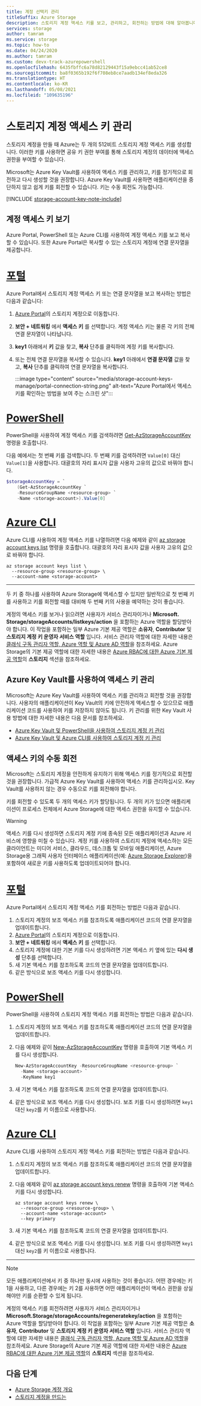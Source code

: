 ```yaml
---
title: 계정 선택키 관리
titleSuffix: Azure Storage
description: 스토리지 계정 액세스 키를 보고, 관리하고, 회전하는 방법에 대해 알아봅니다.
services: storage
author: tamram
ms.service: storage
ms.topic: how-to
ms.date: 04/24/2020
ms.author: tamram
ms.custom: devx-track-azurepowershell
ms.openlocfilehash: 6435fbffc6a78d82129443f15a9ebcc41ab52ce8
ms.sourcegitcommit: ba8f0365b192f6f708eb8ce7aadb134ef8eda326
ms.translationtype: HT
ms.contentlocale: ko-KR
ms.lasthandoff: 05/08/2021
ms.locfileid: "109635196"
---
```

# <a name="manage-storage-account-access-keys"></a>스토리지 계정 액세스 키 관리

스토리지 계정을 만들 때 Azure는 두 개의 512비트 스토리지 계정 액세스 키를 생성합니다. 이러한 키를 사용하면 공유 키 권한 부여를 통해 스토리지 계정의 데이터에 액세스 권한을 부여할 수 있습니다.

Microsoft는 Azure Key Vault를 사용하여 액세스 키를 관리하고, 키를 정기적으로 회전하고 다시 생성할 것을 권장합니다. Azure Key Vault를 사용하면 애플리케이션을 중단하지 않고 쉽게 키를 회전할 수 있습니다. 키는 수동 회전도 가능합니다.

[!INCLUDE [storage-account-key-note-include](../../../includes/storage-account-key-note-include.md)]

## <a name="view-account-access-keys"></a>계정 액세스 키 보기

Azure Portal, PowerShell 또는 Azure CLI를 사용하여 계정 액세스 키를 보고 복사할 수 있습니다. 또한 Azure Portal은 복사할 수 있는 스토리지 계정에 연결 문자열을 제공합니다.

# <a name="portal"></a>[포털](#tab/azure-portal)

Azure Portal에서 스토리지 계정 액세스 키 또는 연결 문자열을 보고 복사하는 방법은 다음과 같습니다:

1. [Azure Portal](https://portal.azure.com)의 스토리지 계정으로 이동합니다.
1. **보안 + 네트워킹** 에서 **액세스 키** 를 선택합니다. 계정 액세스 키는 물론 각 키의 전체 연결 문자열이 나타납니다.
1. **key1** 아래에서 **키** 값을 찾고, **복사** 단추를 클릭하여 계정 키를 복사합니다.
1. 또는 전체 연결 문자열을 복사할 수 있습니다. **key1** 아래에서 **연결 문자열** 값을 찾고, **복사** 단추를 클릭하여 연결 문자열을 복사합니다.

    :::image type="content" source="media/storage-account-keys-manage/portal-connection-string.png" alt-text="Azure Portal에서 액세스 키를 확인하는 방법을 보여 주는 스크린 샷":::

# <a name="powershell"></a>[PowerShell](#tab/azure-powershell)

PowerShell을 사용하여 계정 액세스 키를 검색하려면 [Get-AzStorageAccountKey](/powershell/module/az.Storage/Get-azStorageAccountKey) 명령을 호출합니다.

다음 예에서는 첫 번째 키를 검색합니다. 두 번째 키를 검색하려면 `Value[0]` 대신 `Value[1]`을 사용합니다. 대괄호의 자리 표시자 값을 사용자 고유의 값으로 바꿔야 합니다.

```powershell
$storageAccountKey = `
    (Get-AzStorageAccountKey `
    -ResourceGroupName <resource-group> `
    -Name <storage-account>).Value[0]
```

# <a name="azure-cli"></a>[Azure CLI](#tab/azure-cli)

Azure CLI를 사용하여 계정 액세스 키를 나열하려면 다음 예제와 같이 [az storage account keys list](/cli/azure/storage/account/keys#az_storage_account_keys_list) 명령을 호출합니다. 대괄호의 자리 표시자 값을 사용자 고유의 값으로 바꿔야 합니다. 

```azurecli-interactive
az storage account keys list \
  --resource-group <resource-group> \
  --account-name <storage-account>
```

---

두 키 중 하나를 사용하여 Azure Storage에 액세스할 수 있지만 일반적으로 첫 번째 키를 사용하고 키를 회전할 때를 대비해 두 번째 키의 사용을 예약하는 것이 좋습니다.

계정의 액세스 키를 보거나 읽으려면 사용자가 서비스 관리자이거나 **Microsoft. Storage/storageAccounts/listkeys/action** 을 포함하는 Azure 역할을 할당받아야 합니다. 이 작업을 포함하는 일부 Azure 기본 제공 역할은 **소유자**, **Contributor** 및 **스토리지 계정 키 운영자 서비스 역할** 입니다. 서비스 관리자 역할에 대한 자세한 내용은 [클래식 구독 관리자 역할, Azure 역할 및 Azure AD 역할](../../role-based-access-control/rbac-and-directory-admin-roles.md)을 참조하세요. Azure Storage의 기본 제공 역할에 대한 자세한 내용은 [Azure RBAC에 대한 Azure 기본 제공 역할](../../role-based-access-control/built-in-roles.md#storage)의 **스토리지** 섹션을 참조하세요.

## <a name="use-azure-key-vault-to-manage-your-access-keys"></a>Azure Key Vault를 사용하여 액세스 키 관리

Microsoft는 Azure Key Vault를 사용하여 액세스 키를 관리하고 회전할 것을 권장합니다. 사용자의 애플리케이션이 Key Vault의 키에 안전하게 액세스할 수 있으므로 애플리케이션 코드를 사용하여 키를 저장하지 않아도 됩니다. 키 관리를 위한 Key Vault 사용 방법에 대한 자세한 내용은 다음 문서를 참조하세요.

- [Azure Key Vault 및 PowerShell을 사용하여 스토리지 계정 키 관리](../../key-vault/secrets/overview-storage-keys-powershell.md)
- [Azure Key Vault 및 Azure CLI를 사용하여 스토리지 계정 키 관리](../../key-vault/secrets/overview-storage-keys.md)

## <a name="manually-rotate-access-keys"></a>액세스 키의 수동 회전

Microsoft는 스토리지 계정을 안전하게 유지하기 위해 액세스 키를 정기적으로 회전할 것을 권장합니다. 가급적 Azure Key Vault를 사용하여 액세스 키를 관리하십시오. Key Vault를 사용하지 않는 경우 수동으로 키를 회전해야 합니다.

키를 회전할 수 있도록 두 개의 액세스 키가 할당됩니다. 두 개의 키가 있으면 애플리케이션이 프로세스 전체에서 Azure Storage에 대한 액세스 권한을 유지할 수 있습니다.

> [!WARNING]
> 액세스 키를 다시 생성하면 스토리지 계정 키에 종속된 모든 애플리케이션과 Azure 서비스에 영향을 미칠 수 있습니다. 계정 키를 사용하여 스토리지 계정에 액세스하는 모든 클라이언트는 미디어 서비스, 클라우드, 데스크톱 및 모바일 애플리케이션, Azure Storage용 그래픽 사용자 인터페이스 애플리케이션(예: [Azure Storage Explorer](https://azure.microsoft.com/features/storage-explorer/))을 포함하여 새로운 키를 사용하도록 업데이트되어야 합니다.

# <a name="portal"></a>[포털](#tab/azure-portal)

Azure Portal에서 스토리지 계정 액세스 키를 회전하는 방법은 다음과 같습니다.

1. 스토리지 계정의 보조 액세스 키를 참조하도록 애플리케이션 코드의 연결 문자열을 업데이트합니다.
1. [Azure Portal](https://portal.azure.com)의 스토리지 계정으로 이동합니다.
1. **보안 + 네트워킹** 에서 **액세스 키** 를 선택합니다.
1. 스토리지 계정에 대한 기본 키를 다시 생성하려면 기본 액세스 키 옆에 있는 **다시 생성** 단추를 선택합니다.
1. 새 기본 액세스 키를 참조하도록 코드의 연결 문자열을 업데이트합니다.
1. 같은 방식으로 보조 액세스 키를 다시 생성합니다.

# <a name="powershell"></a>[PowerShell](#tab/azure-powershell)

PowerShell을 사용하여 스토리지 계정 액세스 키를 회전하는 방법은 다음과 같습니다.

1. 스토리지 계정의 보조 액세스 키를 참조하도록 애플리케이션 코드의 연결 문자열을 업데이트합니다.
1. 다음 예제와 같이 [New-AzStorageAccountKey](/powershell/module/az.storage/new-azstorageaccountkey) 명령을 호출하여 기본 액세스 키를 다시 생성합니다.

    ```powershell
    New-AzStorageAccountKey -ResourceGroupName <resource-group> `
      -Name <storage-account> `
      -KeyName key1
    ```

1. 새 기본 액세스 키를 참조하도록 코드의 연결 문자열을 업데이트합니다.
1. 같은 방식으로 보조 액세스 키를 다시 생성합니다. 보조 키를 다시 생성하려면 `key1` 대신 `key2`를 키 이름으로 사용합니다.

# <a name="azure-cli"></a>[Azure CLI](#tab/azure-cli)

Azure CLI를 사용하여 스토리지 계정 액세스 키를 회전하는 방법은 다음과 같습니다.

1. 스토리지 계정의 보조 액세스 키를 참조하도록 애플리케이션 코드의 연결 문자열을 업데이트합니다.
1. 다음 예제와 같이 [az storage account keys renew](/cli/azure/storage/account/keys#az_storage_account_keys_renew) 명령을 호출하여 기본 액세스 키를 다시 생성합니다.

    ```azurecli-interactive
    az storage account keys renew \
      --resource-group <resource-group> \
      --account-name <storage-account>
      --key primary
    ```

1. 새 기본 액세스 키를 참조하도록 코드의 연결 문자열을 업데이트합니다.
1. 같은 방식으로 보조 액세스 키를 다시 생성합니다. 보조 키를 다시 생성하려면 `key1` 대신 `key2`를 키 이름으로 사용합니다.

---

> [!NOTE]
> 모든 애플리케이션에서 키 중 하나만 동시에 사용하는 것이 좋습니다. 어떤 경우에는 키 1을 사용하고, 다른 경우에는 키 2를 사용하면 어떤 애플리케이션이 액세스 권한을 상실해야만 키를 순환할 수 있게 됩니다.

계정의 액세스 키를 회전하려면 사용자가 서비스 관리자이거나 **Microsoft.Storage/storageAccounts/regeneratekey/action** 을 포함하는 Azure 역할을 할당받아야 합니다. 이 작업을 포함하는 일부 Azure 기본 제공 역할은 **소유자**, **Contributor** 및 **스토리지 계정 키 운영자 서비스 역할** 입니다. 서비스 관리자 역할에 대한 자세한 내용은 [클래식 구독 관리자 역할, Azure 역할 및 Azure AD 역할](../../role-based-access-control/rbac-and-directory-admin-roles.md)을 참조하세요. Azure Storage의 Azure 기본 제공 역할에 대한 자세한 내용은 [Azure RBAC에 대한 Azure 기본 제공 역할](../../role-based-access-control/built-in-roles.md#storage)의 **스토리지** 섹션을 참조하세요.

## <a name="next-steps"></a>다음 단계

- [Azure Storage 계정 개요](storage-account-overview.md)
- [스토리지 계정을 만드는](storage-account-create.md)
